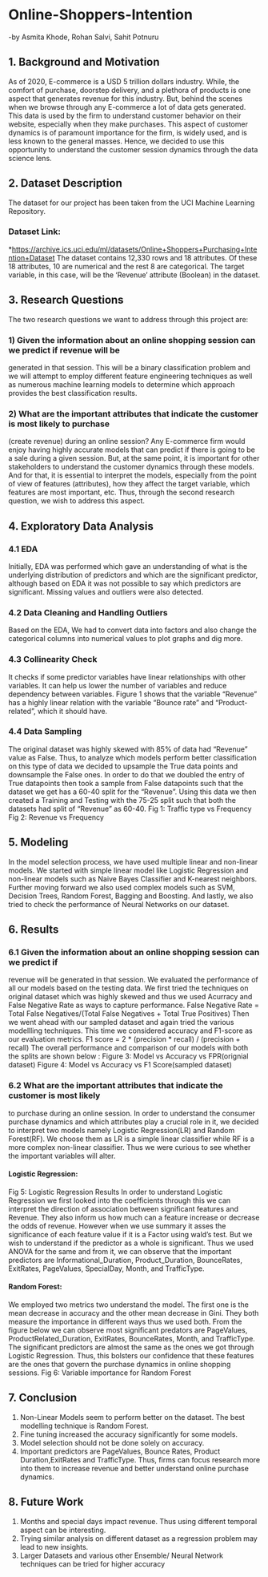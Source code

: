 # Online-Shoppers-Intention
-by Asmita Khode, Rohan Salvi, Sahit Potnuru

## 1. Background and Motivation
As of 2020, E-commerce is a USD 5 trillion dollars industry. While, the comfort of purchase,
doorstep delivery, and a plethora of products is one aspect that generates revenue for this
industry. But, behind the scenes when we browse through any E-commerce a lot of data gets
generated. This data is used by the firm to understand customer behavior on their website,
especially when they make purchases. This aspect of customer dynamics is of paramount
importance for the firm, is widely used, and is less known to the general masses. Hence, we
decided to use this opportunity to understand the customer session dynamics through the data
science lens.

## 2. Dataset Description
The dataset for our project has been taken from the UCI Machine Learning Repository.
### Dataset Link:
*https://archive.ics.uci.edu/ml/datasets/Online+Shoppers+Purchasing+Intention+Dataset
The dataset contains 12,330 rows and 18 attributes. Of these 18 attributes, 10 are numerical and
the rest 8 are categorical.
The target variable, in this case, will be the ‘Revenue’ attribute (Boolean) in the dataset.

## 3. Research Questions
The two research questions we want to address through this project are:
### 1) Given the information about an online shopping session can we predict if revenue will be
generated in that session.
This will be a binary classification problem and we will attempt to employ different feature
engineering techniques as well as numerous machine learning models to determine which
approach provides the best classification results.
### 2) What are the important attributes that indicate the customer is most likely to purchase
(create revenue) during an online session?
Any E-commerce firm would enjoy having highly accurate models that can predict if there is
going to be a sale during a given session. But, at the same point, it is important for other
stakeholders to understand the customer dynamics through these models. And for that, it is
essential to interpret the models, especially from the point of view of features (attributes), how
they affect the target variable, which features are most important, etc. Thus, through the second
research question, we wish to address this aspect.

## 4. Exploratory Data Analysis
### 4.1 EDA
Initially, EDA was performed which gave an understanding of what is the underlying distribution
of predictors and which are the significant predictor, although based on EDA it was not possible
to say which predictors are significant. Missing values and outliers were also detected.
### 4.2 Data Cleaning and Handling Outliers
Based on the EDA, We had to convert data into factors and also change the categorical columns
into numerical values to plot graphs and dig more.
### 4.3 Collinearity Check
It checks if some predictor variables have linear relationships with other variables. It can help us
lower the number of variables and reduce dependency between variables. Figure 1 shows that
the variable “Revenue” has a highly linear relation with the variable “Bounce rate” and
“Product-related”, which it should have.
### 4.4 Data Sampling
The original dataset was highly skewed with 85% of data had “Revenue” value as False. Thus, to
analyze which models perform better classification on this type of data we decided to upsample
the True data points and downsample the False ones. In order to do that we doubled the entry of
True datapoints then took a sample from False datapoints such that the dataset we get has a 60-40
split for the “Revenue”. Using this data we then created a Training and Testing with the 75-25
split such that both the datasets had split of “Revenue” as 60-40.
Fig 1: Traffic type vs Frequency Fig 2: Revenue vs Frequency

## 5. Modeling
In the model selection process, we have used multiple linear and non-linear models. We started
with simple linear model like Logistic Regression and non-linear models such as Naive Bayes
Classifier and K-nearest neighbors. Further moving forward we also used complex models such
as SVM, Decision Trees, Random Forest, Bagging and Boosting. And lastly, we also tried to
check the performance of Neural Networks on our dataset.

## 6. Results
### 6.1 Given the information about an online shopping session can we predict if
revenue will be generated in that session.
We evaluated the performance of all our models based on the testing data. We first tried the
techniques on original dataset which was highly skewed and thus we used Acurracy and False
Negative Rate as ways to capture performance.
False Negative Rate = Total False Negatives/(Total False Negatives + Total True Positives)
Then we went ahead with our sampled dataset and again tried the various modellling techniques.
This time we considered accuracy and F1-score as our evaluation metrics.
F1 score = 2 * (precision * recall) / (precision + recall)
The overall performance and comparison of our models with both the splits are shown below :
Figure 3: Model vs Accuracy vs FPR(orignial dataset)
Figure 4: Model vs Accuracy vs F1 Score(sampled dataset)
### 6.2 What are the important attributes that indicate the customer is most likely
to purchase during an online session.
In order to understand the consumer purchase dynamics and which attributes play a crucial role
in it, we decided to interpret two models namely Logistic Regression(LR) and Random
Forest(RF). We choose them as LR is a simple linear classifier while RF is a more complex
non-linear classifier. Thus we were curious to see whether the important variables will alter.
#### Logistic Regression:
Fig 5: Logistic Regression Results
In order to understand Logistic Regression we first looked into the coefficients through this we
can interpret the direction of association between significant features and Revenue. They also
inform us how much can a feature increase or decrease the odds of revenue.
However when we use summary it asses the significance of each feature value if it is a Factor
using wald’s test. But we wish to understand if the predictor as a whole is significant. Thus we
used ANOVA for the same and from it, we can observe that the important predictors are
Informational_Duration, Product_Duration, BounceRates, ExitRates, PageValues, SpecialDay,
Month, and TrafficType.
#### Random Forest:
We employed two metrics two understand the model. The first one is the mean decrease in
accuracy and the other mean decrease in Gini. They both measure the importance in different
ways thus we used both. From the figure below we can observe most significant predators are
PageValues, ProductRelated_Duration, ExitRates, BounceRates, Month, and TrafficType. The
significant predictors are almost the same as the ones we got through Logistic Regression. Thus,
this bolsters our confidence that these features are the ones that govern the purchase dynamics in
online shopping sessions.
Fig 6: Variable importance for Random Forest

## 7. Conclusion
1. Non-Linear Models seem to perform better on the dataset. The best modelling technique
is Random Forest.
2. Fine tuning increased the accuracy significantly for some models.
3. Model selection should not be done solely on accuracy.
4. Important predictors are PageValues, Bounce Rates, Product Duration,ExitRates and
TrafficType. Thus, firms can focus research more into them to increase revenue and
better understand online purchase dynamics.

## 8. Future Work
1. Months and special days impact revenue. Thus using different temporal aspect can be
interesting.
2. Trying similar analysis on different dataset as a regression problem may lead to new
insights.
3. Larger Datasets and various other Ensemble/ Neural Network techniques can be tried for
higher accuracy
